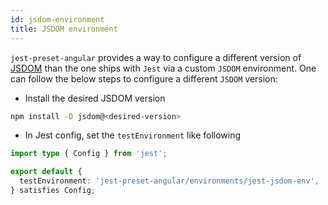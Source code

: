 ```yaml
---
id: jsdom-environment
title: JSDOM environment
---
```


`jest-preset-angular` provides a way to configure a different version of [JSDOM](https://github.com/jsdom/jsdom) than the one ships with `Jest`
via a custom `JSDOM` environment. One can follow the below steps to configure a different `JSDOM` version:

- Install the desired JSDOM version

```bash npm2yarn
npm install -D jsdom@<desired-version>
```

- In Jest config, set the `testEnvironment` like following

```ts title="jest.config.ts"
import type { Config } from 'jest';

export default {
  testEnvironment: 'jest-preset-angular/environments/jest-jsdom-env',
} satisfies Config;
```

